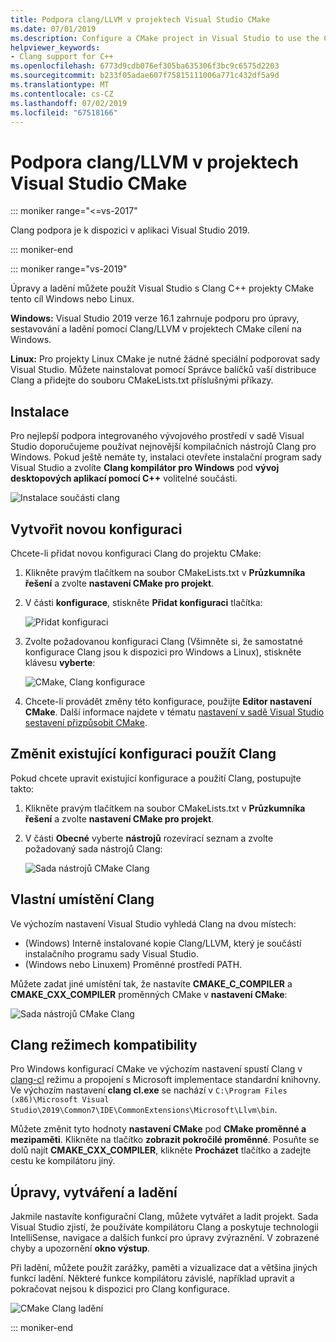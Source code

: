 ```yaml
---
title: Podpora clang/LLVM v projektech Visual Studio CMake
ms.date: 07/01/2019
ms.description: Configure a CMake project in Visual Studio to use the Clang/LLVM toolchain.
helpviewer_keywords:
- Clang support for C++
ms.openlocfilehash: 6773d9cdb076ef305ba635306f3bc9c6575d2203
ms.sourcegitcommit: b233f05adae607f75815111006a771c432df5a9d
ms.translationtype: MT
ms.contentlocale: cs-CZ
ms.lasthandoff: 07/02/2019
ms.locfileid: "67518166"
---
```

# <a name="clangllvm-support-in-visual-studio-cmake-projects"></a>Podpora clang/LLVM v projektech Visual Studio CMake

::: moniker range="<=vs-2017"

Clang podpora je k dispozici v aplikaci Visual Studio 2019.

::: moniker-end

::: moniker range="vs-2019"

Úpravy a ladění můžete použít Visual Studio s Clang C++ projekty CMake tento cíl Windows nebo Linux.

**Windows:** Visual Studio 2019 verze 16.1 zahrnuje podporu pro úpravy, sestavování a ladění pomocí Clang/LLVM v projektech CMake cílení na Windows. 

**Linux:** Pro projekty Linux CMake je nutné žádné speciální podporovat sady Visual Studio. Můžete nainstalovat pomocí Správce balíčků vaší distribuce Clang a přidejte do souboru CMakeLists.txt příslušnými příkazy.

## <a name="install"></a>Instalace

Pro nejlepší podpora integrovaného vývojového prostředí v sadě Visual Studio doporučujeme používat nejnovější kompilačních nástrojů Clang pro Windows. Pokud ještě nemáte ty, instalaci otevřete instalační program sady Visual Studio a zvolíte **Clang kompilátor pro Windows** pod **vývoj desktopových aplikací pomocí C++**  volitelné součásti.

![Instalace součásti clang](media/clang-install-vs2019.png)

## <a name="create-a-new-configuration"></a>Vytvořit novou konfiguraci

Chcete-li přidat novou konfiguraci Clang do projektu CMake:

1. Klikněte pravým tlačítkem na soubor CMakeLists.txt v **Průzkumníka řešení** a zvolte **nastavení CMake pro projekt**.

1. V části **konfigurace**, stiskněte **Přidat konfiguraci** tlačítka:

   ![Přidat konfiguraci](media/cmake-add-config-icon.png)

1. Zvolte požadovanou konfiguraci Clang (Všimněte si, že samostatné konfigurace Clang jsou k dispozici pro Windows a Linux), stiskněte klávesu **vyberte**:

   ![CMake, Clang konfigurace](media/cmake-clang-configuration.png)

1. Chcete-li provádět změny této konfigurace, použijte **Editor nastavení CMake**. Další informace najdete v tématu [nastavení v sadě Visual Studio sestavení přizpůsobit CMake](customize-cmake-settings.md).

## <a name="modify-an-existing-configuration-to-use-clang"></a>Změnit existující konfiguraci použít Clang

Pokud chcete upravit existující konfigurace a použití Clang, postupujte takto:

1. Klikněte pravým tlačítkem na soubor CMakeLists.txt v **Průzkumníka řešení** a zvolte **nastavení CMake pro projekt**.

1. V části **Obecné** vyberte **nástrojů** rozevírací seznam a zvolte požadovaný sada nástrojů Clang:

   ![Sada nástrojů CMake Clang](media/cmake-clang-toolset.png)

## <a name="custom-clang-locations"></a>Vlastní umístění Clang

Ve výchozím nastavení Visual Studio vyhledá Clang na dvou místech:

- (Windows) Interně instalované kopie Clang/LLVM, který je součástí instalačního programu sady Visual Studio.
- (Windows nebo Linuxem) Proměnné prostředí PATH.

Můžete zadat jiné umístění tak, že nastavíte **CMAKE_C_COMPILER** a **CMAKE_CXX_COMPILER** proměnných CMake v **nastavení CMake**:

![Sada nástrojů CMake Clang](media/clang-location-cmake.png)

## <a name="clang-compatibility-modes"></a>Clang režimech kompatibility

Pro Windows konfigurací CMake ve výchozím nastavení spustí Clang v [clang-cl](https://llvm.org/devmtg/2014-04/PDFs/Talks/clang-cl.pdf) režimu a propojení s Microsoft implementace standardní knihovny. Ve výchozím nastavení **clang cl.exe** se nachází v `C:\Program Files (x86)\Microsoft Visual Studio\2019\Common7\IDE\CommonExtensions\Microsoft\Llvm\bin`.

 Můžete změnit tyto hodnoty **nastavení CMake** pod **CMake proměnné a mezipaměti**. Klikněte na tlačítko **zobrazit pokročilé proměnné**. Posuňte se dolů najít **CMAKE_CXX_COMPILER**, klikněte **Procházet** tlačítko a zadejte cestu ke kompilátoru jiný.

## <a name="edit-build-and-debug"></a>Úpravy, vytváření a ladění

Jakmile nastavíte konfigurační Clang, můžete vytvářet a ladit projekt. Sada Visual Studio zjistí, že používáte kompilátoru Clang a poskytuje technologii IntelliSense, navigace a dalších funkcí pro úpravy zvýraznění. V zobrazené chyby a upozornění **okno výstup**.

Při ladění, můžete použít zarážky, paměti a vizualizace dat a většina jiných funkcí ladění. Některé funkce kompilátoru závislé, například upravit a pokračovat nejsou k dispozici pro Clang konfigurace.

![CMake Clang ladění](media/clang-debug-visualize.png)

::: moniker-end
